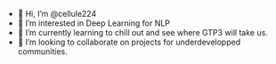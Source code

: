 - 👋 Hi, I’m @cellule224
- 👀 I’m interested in Deep Learning for NLP
- 🌱 I’m currently learning to chill out and see where GTP3 will take us.
- 💞️ I’m looking to collaborate on projects for underdevelopped communities.

<!---
cellule224/cellule224 is a ✨ special ✨ repository because its `README.md` (this file) appears on your GitHub profile.
You can click the Preview link to take a look at your changes.
--->
